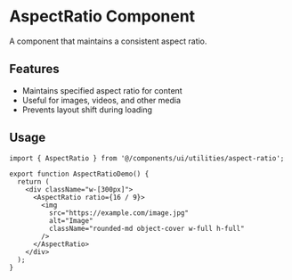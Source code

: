 # AspectRatio Component

A component that maintains a consistent aspect ratio.

## Features

- Maintains specified aspect ratio for content
- Useful for images, videos, and other media
- Prevents layout shift during loading

## Usage

```tsx
import { AspectRatio } from '@/components/ui/utilities/aspect-ratio';

export function AspectRatioDemo() {
  return (
    <div className="w-[300px]">
      <AspectRatio ratio={16 / 9}>
        <img
          src="https://example.com/image.jpg"
          alt="Image"
          className="rounded-md object-cover w-full h-full"
        />
      </AspectRatio>
    </div>
  );
}
```
